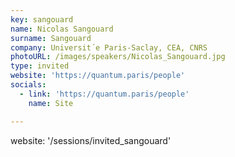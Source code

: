 ```yaml
---
key: sangouard
name: Nicolas Sangouard
surname: Sangouard
company: Universit´e Paris-Saclay, CEA, CNRS
photoURL: /images/speakers/Nicolas_Sangouard.jpg
type: invited
website: 'https://quantum.paris/people'
socials:
  - link: 'https://quantum.paris/people'
    name: Site

---
```

website: '/sessions/invited_sangouard'
